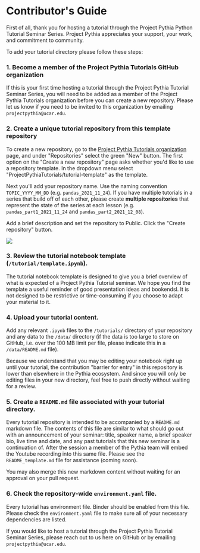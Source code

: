 # Contributor's Guide

First of all, thank you for hosting a tutorial through the Project Pythia Python Tutorial Seminar Series. Project Pythia appreciates your support, your work, and commitment to community.


To add your tutorial directory please follow these steps:

### 1. Become a member of the Project Pythia Tutorials GitHub organization
If this is your first time hosting a tutorial through the Project Pythia Tutorial Seminar Series, you will need to be added as a member of the Project Pythia Tutorials organization before you can create a new repository. Please let us know if you need to be invited to this organization by emailing `projectpythia@ucar.edu`.

### 2. Create a unique tutorial repository from this template repository
To create a new repository, go to the [Project Pythia Tutorials organization](https://github.com/ProjectPythiaTutorials) page, and under "Repositories" select the green "New" button. The first option on the "Create a new repository" page asks whether you'd like to use a repository template. In the dropdown menu select "ProjectPythiaTutorials/tutorial-template" as the template.

Next you'll add your repository name. Use the naming convention `TOPIC_YYYY_MM_DD` (e.g. `pandas_2021_11_24`). If you have multiple tutorials in a series that build off of each other, please create **multiple repositories** that represent the state of the series at each lesson (e.g. `pandas_part1_2021_11_24` and `pandas_part2_2021_12_08`). 

Add a brief description and set the repository to Public. Click the "Create repository" button.

<kbd>
  <img src="https://i.ibb.co/xzjgCBm/Screen-Shot-2021-11-23-at-8-43-43-AM.png">
</kbd>

### 3. Review the tutorial notebook template (`/tutorial/template.ipynb`).
The tutorial notebook template is designed to give you a brief overview of what is expected of a Project Pythia Tutorial seminar. We hope you find the template a useful reminder of good presentation ideas and bookendsl. It is not designed to be restrictive or time-consuming if you choose to adapt your material to it.

### 4. Upload your tutorial content.
Add any relevant `.ipynb` files to the `/tutorials/` directory of your repository and any data to the `/data/` directory (if the data is too large to store on GitHub, i.e. over the 100 MB limit per file, please indicate this in a `/data/README.md` file).

Because we understand that you may be editing your notebook right up until your tutorial, the contribution "barrier for entry" in this repository is lower than elsewhere in the Pythia ecosystem. And since you will only be editing files in your new directory, feel free to push directly without waiting for a review.

### 5. Create a `README.md` file associated with your tutorial directory.
Every tutorial repository is intended to be accompanied by a `README.md` markdown file. The contents of this file are similar to what should go out with an announcement of your seminar: title, speaker name, a brief speaker bio, live time and date, and any past tutorials that this new seminar is a continuation of. After the session a member of the Pythia team will embed the Youtube recording into this same file. Please see the `README_template.md` file for assistance (coming soon).

You may also merge this new markdown content without waiting for an approval on your pull request.

### 6. Check the repository-wide `environment.yaml` file.
Every tutorial has environment file. Binder should be enabled from this file. Please check the `environment.yaml` file to make sure all of your necessary dependencies are listed.


If you would like to host a tutorial through the Project Pythia Tutorial Seminar Series, please reach out to us here on GitHub or by emailing `projectpythia@ucar.edu`.
